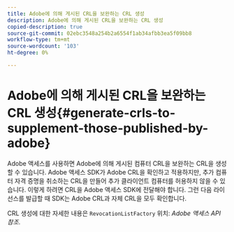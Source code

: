```yaml
---
title: Adobe에 의해 게시된 CRL을 보완하는 CRL 생성
description: Adobe에 의해 게시된 CRL을 보완하는 CRL 생성
copied-description: true
source-git-commit: 02ebc3548a254b2a6554f1ab34afbb3ea5f09bb8
workflow-type: tm+mt
source-wordcount: '103'
ht-degree: 0%

---
```


# Adobe에 의해 게시된 CRL을 보완하는 CRL 생성{#generate-crls-to-supplement-those-published-by-adobe}

Adobe 액세스를 사용하면 Adobe에 의해 게시된 컴퓨터 CRL을 보완하는 CRL을 생성할 수 있습니다. Adobe 액세스 SDK가 Adobe CRL을 확인하고 적용하지만, 추가 컴퓨터 자격 증명을 취소하는 CRL을 만들어 추가 클라이언트 컴퓨터를 허용하지 않을 수 있습니다. 이렇게 하려면 CRL을 Adobe 액세스 SDK에 전달해야 합니다. 그런 다음 라이선스를 발급할 때 SDK는 Adobe CRL과 자체 CRL을 모두 확인합니다.

CRL 생성에 대한 자세한 내용은 `RevocationListFactory` 위치: *Adobe 액세스 API 참조*.
